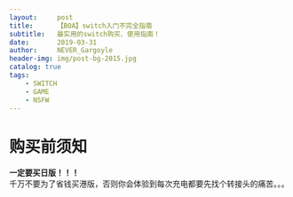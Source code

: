 ```yaml
---
layout:     post
title:      【BOA】switch入门不完全指南
subtitle:   最实用的switch购买、使用指南！
date:       2019-03-31
author:     NEVER_Gargoyle
header-img: img/post-bg-2015.jpg
catalog: true
tags:
    - SWITCH
    - GAME
    - NSFW
---
```


# 购买前须知  
**一定要买日版！！！**  
千万不要为了省钱买港版，否则你会体验到每次充电都要先找个转接头的痛苦。。。

